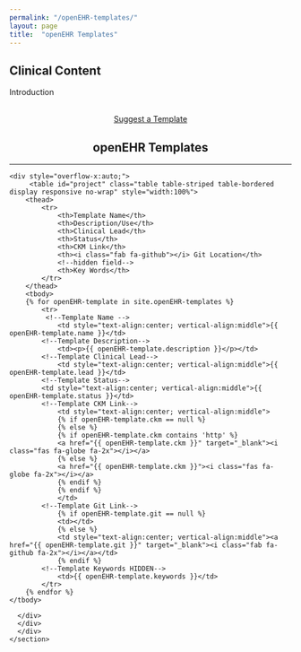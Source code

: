 ```yaml
---
permalink: "/openEHR-templates/"
layout: page
title:  "openEHR Templates"
---
```


<section class="bg-primary text-white" id="about">
      <div class="container text-center">
        <h2 class="mb-4">Clinical Content</h2>
        <p align="left">Introduction</p><br>
		<center><a class="btn btn-light btn-xl" href="mailto:info@apperta.org">Suggest a Template</a></center>
</div>
</section>

<section id="openEHR-templates">
      <div class="container">
        <div class="row">
          <div class="col-lg-12">
            <center><h2 class="section-heading">openEHR Templates</h2>
            <hr class="my-4"></center>

  	<div style="overflow-x:auto;">	
         <table id="project" class="table table-striped table-bordered display responsive no-wrap" style="width:100%">
        <thead>
            <tr>
                <th>Template Name</th>
                <th>Description/Use</th>
                <th>Clinical Lead</th>
				<th>Status</th>
                <th>CKM Link</th>
                <th><i class="fab fa-github"></i> Git Location</th>
                <!--hidden field-->
                <th>Key Words</th>
            </tr>
        </thead>
        <tbody>
        {% for openEHR-template in site.openEHR-templates %}
            <tr>
             <!--Template Name -->
                <td style="text-align:center; vertical-align:middle">{{ openEHR-template.name }}</td>
            <!--Template Description-->
                <td><p>{{ openEHR-template.description }}</p></td>
            <!--Template Clinical Lead-->
                <td style="text-align:center; vertical-align:middle">{{ openEHR-template.lead }}</td>  
            <!--Template Status-->    
            <td style="text-align:center; vertical-align:middle">{{ openEHR-template.status }}</td>  
            <!--Template CKM Link-->
                <td style="text-align:center; vertical-align:middle">
                {% if openEHR-template.ckm == null %}
                {% else %}
                {% if openEHR-template.ckm contains 'http' %}  
                <a href="{{ openEHR-template.ckm }}" target="_blank"><i class="fas fa-globe fa-2x"></i></a>
                {% else %} 
                <a href="{{ openEHR-template.ckm }}"><i class="fas fa-globe fa-2x"></i></a>
                {% endif %}
                {% endif %}
                </td>
            <!--Template Git Link-->
                {% if openEHR-template.git == null %}
                <td></td>
                {% else %}
                <td style="text-align:center; vertical-align:middle"><a href="{{ openEHR-template.git }}" target="_blank"><i class="fab fa-github fa-2x"></i></a></td>
                {% endif %}
            <!--Template Keywords HIDDEN-->
                <td>{{ openEHR-template.keywords }}</td>
            </tr>
        {% endfor %}
    </tbody>
</table>
</div>

        
      </div>
	  </div>
	  </div>
    </section>
